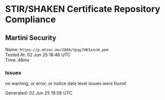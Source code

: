 # STIR/SHAKEN Certificate Repository Compliance

## Martini Security

Name: `https://p.mtsec.me/2884/Vpqy7HK5xncH.pem`\
Tested At: 02 Jun 25 18:46 UTC\
Time: 48ms

### Issues

no warning, or error, or notice date level issues were found

Generated: 02 Jun 25 18:58 UTC